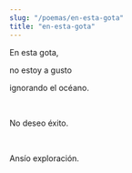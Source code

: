 ```yaml
---
slug: "/poemas/en-esta-gota"
title: "en-esta-gota"
---
```

En esta gota,

no estoy a gusto

ignorando el océano.

&nbsp;

No deseo éxito.

&nbsp;

Ansío exploración.